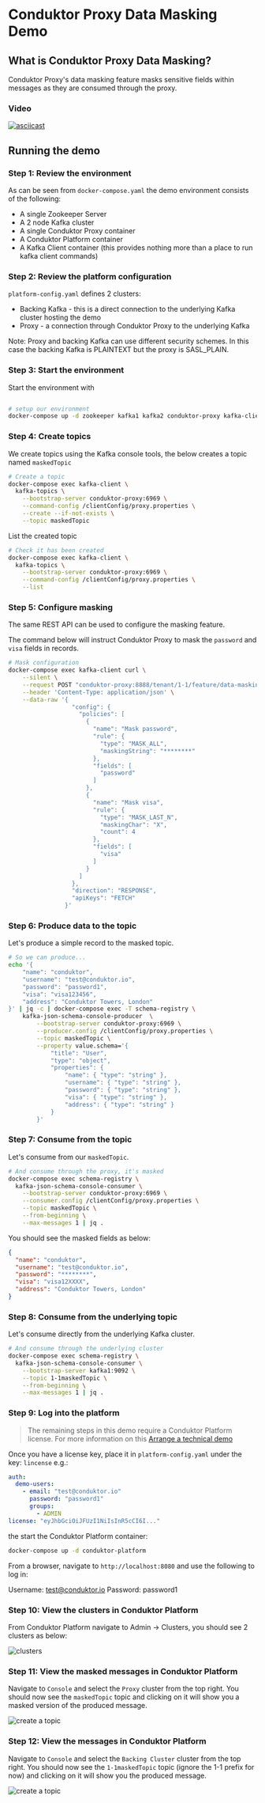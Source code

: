 # Conduktor Proxy Data Masking Demo

## What is Conduktor Proxy Data Masking?

Conduktor Proxy's data masking feature masks sensitive fields within messages as they are consumed through the proxy.

### Video

[![asciicast](https://asciinema.org/a/TifQJzrUBufiun4QktEUgEt0I.svg)](https://asciinema.org/a/TifQJzrUBufiun4QktEUgEt0I)

## Running the demo

### Step 1: Review the environment

As can be seen from `docker-compose.yaml` the demo environment consists of the following:

* A single Zookeeper Server
* A 2 node Kafka cluster
* A single Conduktor Proxy container
* A Conduktor Platform container
* A Kafka Client container (this provides nothing more than a place to run kafka client commands)

### Step 2: Review the platform configuration

`platform-config.yaml` defines 2 clusters:

* Backing Kafka - this is a direct connection to the underlying Kafka cluster hosting the demo
* Proxy - a connection through Conduktor Proxy to the underlying Kafka

Note: Proxy and backing Kafka can use different security schemes. 
In this case the backing Kafka is PLAINTEXT but the proxy is SASL_PLAIN.

### Step 3: Start the environment

Start the environment with

```bash

# setup our environment 
docker-compose up -d zookeeper kafka1 kafka2 conduktor-proxy kafka-client schema-registry
```

### Step 4: Create topics

We create topics using the Kafka console tools, the below creates a topic named `maskedTopic`

```bash
# Create a topic
docker-compose exec kafka-client \
  kafka-topics \
    --bootstrap-server conduktor-proxy:6969 \
    --command-config /clientConfig/proxy.properties \
    --create --if-not-exists \
    --topic maskedTopic
```

List the created topic

```bash
# Check it has been created
docker-compose exec kafka-client \
  kafka-topics \
    --bootstrap-server conduktor-proxy:6969 \
    --command-config /clientConfig/proxy.properties \
    --list
```

### Step 5: Configure masking

The same REST API can be used to configure the masking feature. 

The command below will instruct Conduktor Proxy to mask the `password` and `visa` fields in records. 

```bash
# Mask configuration
docker-compose exec kafka-client curl \
    --silent \
    --request POST "conduktor-proxy:8888/tenant/1-1/feature/data-masking" \
    --header 'Content-Type: application/json' \
    --data-raw '{
                  "config": {
                    "policies": [
                      {
                        "name": "Mask password",
                        "rule": {
                          "type": "MASK_ALL",
                          "maskingString": "********"
                        },
                        "fields": [
                          "password"
                        ]
                      },
                      {
                        "name": "Mask visa",
                        "rule": {
                          "type": "MASK_LAST_N",
                          "maskingChar": "X",
                          "count": 4
                        },
                        "fields": [
                          "visa"
                        ]
                      }
                    ]
                  },
                  "direction": "RESPONSE",
                  "apiKeys": "FETCH"
                }'
```

### Step 6: Produce data to the topic

Let's produce a simple record to the masked topic.

```bash
# So we can produce...
echo '{ 
    "name": "conduktor",
    "username": "test@conduktor.io",
    "password": "password1",
    "visa": "visa123456",
    "address": "Conduktor Towers, London" 
}' | jq -c | docker-compose exec -T schema-registry \
    kafka-json-schema-console-producer  \
        --bootstrap-server conduktor-proxy:6969 \
        --producer.config /clientConfig/proxy.properties \
        --topic maskedTopic \
        --property value.schema='{ 
            "title": "User",
            "type": "object",
            "properties": { 
                "name": { "type": "string" },
                "username": { "type": "string" },
                "password": { "type": "string" },
                "visa": { "type": "string" },
                "address": { "type": "string" } 
            } 
        }'
```

### Step 7: Consume from the topic

Let's consume from our `maskedTopic`.

```bash
# And consume through the proxy, it's masked
docker-compose exec schema-registry \
  kafka-json-schema-console-consumer \
    --bootstrap-server conduktor-proxy:6969 \
    --consumer.config /clientConfig/proxy.properties \
    --topic maskedTopic \
    --from-beginning \
    --max-messages 1 | jq .
```

You should see the masked fields as below:

```json
{
  "name": "conduktor",
  "username": "test@conduktor.io",
  "password": "********",
  "visa": "visa12XXXX",
  "address": "Conduktor Towers, London"
}
```

### Step 8: Consume from the underlying topic

Let's consume directly from the underlying Kafka cluster.

```bash
# And consume through the underlying cluster
docker-compose exec schema-registry \
  kafka-json-schema-console-consumer \
    --bootstrap-server kafka1:9092 \
    --topic 1-1maskedTopic \
    --from-beginning \
    --max-messages 1 | jq .
```

### Step 9: Log into the platform

> The remaining steps in this demo require a Conduktor Platform license. For more information on this [Arrange a technical demo](https://www.conduktor.io/contact/demo)

Once you have a license key, place it in `platform-config.yaml` under the key: `lincense` e.g.:

```yaml
auth:
  demo-users:
    - email: "test@conduktor.io"
      password: "password1"
      groups:
        - ADMIN
license: "eyJhbGciOiJFUzI1NiIsInR5cCI6I..."
```

the start the Conduktor Platform container:

```bash
docker-compose up -d conduktor-platform
```

From a browser, navigate to `http://localhost:8080` and use the following to log in:

Username: test@conduktor.io
Password: password1

### Step 10: View the clusters in Conduktor Platform

From Conduktor Platform navigate to Admin -> Clusters, you should see 2 clusters as below:

![clusters](images/clusters.png "Clusters")

### Step 11: View the masked messages in Conduktor Platform

Navigate to `Console` and select the `Proxy` cluster from the top right. You should now see the `maskedTopic` topic and clicking on it will show you a masked version of the produced message.

![create a topic](images/through_proxy.png "View Masked Messages")

### Step 12: View the messages in Conduktor Platform

Navigate to `Console` and select the `Backing Cluster` cluster from the top right. You should now see the `1-1maskedTopic` topic (ignore the 1-1 prefix for now) and clicking on it will show you the produced message.

![create a topic](images/through_backing_cluster.png "View Messages")
